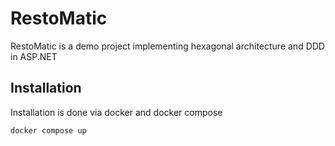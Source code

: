 # RestoMatic

RestoMatic is a demo project implementing hexagonal architecture and DDD in ASP.NET


## Installation

Installation is done via docker and docker compose
```bash
docker compose up
```

